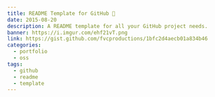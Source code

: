 ```yaml
---
title: README Template for GitHub 📄
date: 2015-08-20
description: A README template for all your GitHub project needs.
banner: https://i.imgur.com/ehf21vT.png
link: https://gist.github.com/fvcproductions/1bfc2d4aecb01a834b46
categories:
  - portfolio
  - oss
tags:
  - github
  - readme
  - template
---
```

